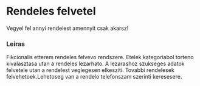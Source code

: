 # Rendeles felvetel
Vegyel fel annyi rendelest amennyit csak akarsz!

### Leiras
Fikcionalis etterem rendeles felvevo rendszere. Etelek kategoriabol torteno kivalasztasa utan a rendeles lezarhato.
A lezarashoz szukseges adatok felvetele utan a rendelest veglegesen elkesziti.
Tovabbi rendelesek felvehetoek.Lehetoseg van a rendelo telefonszam szerinti keresesere.